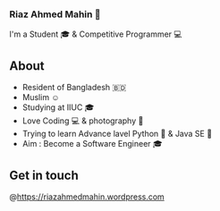 ### Riaz Ahmed Mahin 👋

 I'm a Student :mortar_board: & Competitive Programmer 💻

## About

* Resident of Bangladesh :bangladesh:
* Muslim :relaxed:
* Studying at IIUC :mortar_board:
* Love Coding :computer: & photography :camera_flash:
* Trying to learn Advance lavel Python :snake: & Java SE :iphone:
* Aim : Become a Software Engineer :mortar_board:

## Get in touch 
@https://riazahmedmahin.wordpress.com
